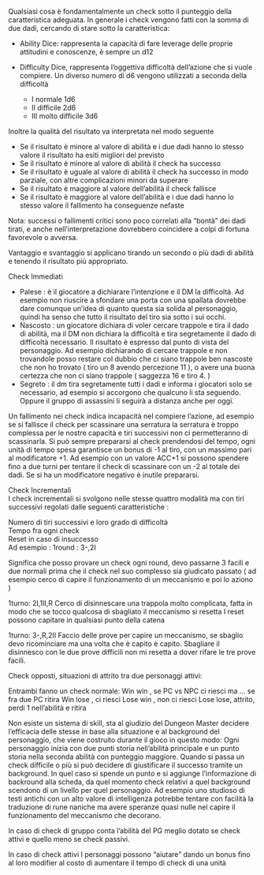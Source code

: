 Qualsiasi cosa è fondamentalmente un check sotto il punteggio della caratteristica adeguata.
In generale i check vengono fatti con la somma di due dadi, cercando di stare sotto la caratteristica:

- Ability Dice: rappresenta la capacità di fare leverage delle proprie attitudini e conoscenze, è sempre un d12

- Difficulty Dice, rappresenta l’oggettiva difficoltà dell’azione che si vuole compiere. Un diverso numero di d6 vengono utilizzati a seconda della difficoltà
	- I normale 1d6
	- II difficile 2d6
	- III molto difficile 3d6

Inoltre la qualità del risultato va interpretata nel modo seguente
- Se il risultato è minore al valore di abilità e i due dadi hanno lo stesso valore il risultato ha esiti migliori del previsto
- Se il risultato è minore al valore di abilità il check ha successo
- Se il risultato è uguale al valore di abilità il check ha successo in modo parziale, con altre complicazioni minori da superare
- Se il risultato è maggiore al valore dell’abilità il check fallisce
- Se il risultato è maggiore al valore dell’abilità e i due dadi hanno lo stesso valore il fallimento ha conseguenze nefaste

Nota: successi o fallimenti critici sono poco correlati alla “bontà” dei dadi tirati, e anche nell’interpretazione dovrebbero coincidere a colpi di fortuna favorevole o avversa.

Vantaggio e svantaggio si applicano tirando un secondo o più dadi di abilità e tenendo il risultato più appropriato.

Check Immediati
- Palese : è il giocatore a dichiarare l’intenzione e il DM la difficoltà. Ad esempio non riuscire a sfondare una porta con una spallata dovrebbe dare comunque un’idea di quanto questa sia solida al personaggio, quindi ha senso che tutto il risultato del tiro sia sotto i sui occhi.
- Nascosto : un giocatore dichiara di voler cercare trappole e tira il dado di abilità, ma il DM non dichiara la difficoltà e tira segretamente il dado di difficoltà necessario. Il risultato è espresso dal punto di vista del personaggio. Ad esempio dichiarando di cercare trappole e non trovandole posso restare col dubbio che ci siano trappole ben nascoste che non ho trovato ( tiro un 8 avendo percezione 11 ), o avere una buona certezza che non ci siano trappole ( saggezza 16 e tiro 4. )
- Segreto : il dm tira segretamente tutti i dadi e informa i giocatori solo se necessario, ad esempio si accorgono che qualcuno li sta seguendo. Oppure il gruppo di assassini li seguirà a distanza anche per oggi.

Un fallimento nei check indica incapacità nel compiere l’azione, ad esempio se si fallisce il check per scassinare una serratura la serratura è troppo complessa per le nostre capacità e tiri successivi non ci permetteranno di scassinarla. Si può sempre prepararsi al check prendendosi del tempo, ogni unità di tempo spesa garantisce un bonus di -1 al tiro, con un massimo pari al modificatore +1. Ad esempio con un valore ACC+1 si possono spendere fino a due turni per tentare il check di scassinare con un -2 al totale dei dadi. Se si ha un modificatore negativo è inutile prepararsi. 

Check Incrementali  
I check incrementali si svolgono nelle stesse quattro modalità ma con tiri successivi regolati dalle seguenti caratteristiche : 

Numero di tiri successivi e loro grado di difficoltà  
Tempo fra ogni check  
Reset in caso di insuccesso  
Ad esempio : 
	1round : 3-,2I

Significa che posso provare un check ogni round, devo passarne 3 facili e due normali prima che il check nel suo complesso sia giudicato passato ( ad esempio cerco di capire il funzionamento di un meccanismo e poi lo aziono )

1turno: 2I,1II,R
Cerco di disinnescare una trappola molto complicata, fatta in modo che se tocco qualcosa di sbagliato il meccanismo si resetta
I reset possono capitare in qualsiasi punto della catena
	
1turno: 3-,R,2II
Faccio delle prove per capire un meccanismo, se sbaglio devo ricominciare ma una volta che è capito è capito. Sbagliare il disinnesco con le due prove difficili non mi resetta a dover rifare le tre prove facili.


Check opposti, situazioni di attrito tra due personaggi attivi:

Entrambi fanno un check normale:
Win win , se PC vs NPC ci riesci ma … se fra due PC ritira
Win lose , ci riesci
Lose win , non ci riesci
Lose lose, attrito, perdi 1 nell’abilità e ritira


Non esiste un sistema di skill, sta al giudizio del Dungeon Master decidere l’efficacia delle stesse in base alla situazione e al background del personaggio, che viene costruito durante il gioco in questo modo:
Ogni personaggio inizia con due punti storia nell’abilità principale e un punto storia nella seconda abilità con punteggio maggiore. Quando si passa un check difficile o più si può decidere di giustificare il successo tramite un background. In quel caso si spende un punto e si aggiunge l’informazione di backround alla scheda, da quel momento check relativi a quel background scendono di un livello per quel personaggio.
Ad esempio uno studioso di testi antichi con un alto valore di intelligenza potrebbe tentare con facilità la traduzione di rune naniche ma avere speranze quasi nulle nel capire il funzionamento del meccanismo che decorano.


In caso di check di gruppo conta l’abilità del PG meglio dotato se check attivi e quello meno se check passivi.

In caso di check attivi I personaggi possono “aiutare” dando un bonus fino al loro modifier al costo di aumentare il tempo di check di una unità





